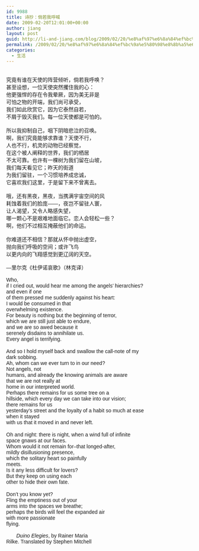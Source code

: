 ```yaml
---
id: 9988
title: 诗抄：倘若我呼喊
date: 2009-02-20T12:01:00+00:00
author: jiang
layout: post
guid: http://li-and-jiang.com/blog/2009/02/20/%e8%af%97%e6%8a%84%ef%bc%9a%e5%80%98%e8%8b%a5%e6%88%91%e5%91%bc%e5%96%8a/
permalink: /2009/02/20/%e8%af%97%e6%8a%84%ef%bc%9a%e5%80%98%e8%8b%a5%e6%88%91%e5%91%bc%e5%96%8a/
categories:
  - 生活
---
```

<div>
  <font face="Arial"></font> 
</div>

<div>
  <font face="Arial">究竟有谁在天使的阵营倾听，倘若我呼唤？<br />甚至设想，一位天使突然攫住我的心：<br />他更强悍的存在令我晕厥，因为美无非是<br />可怕之物的开端，我们尚可承受，<br />我们如此欣赏它，因为它泰然自若，<br />不屑于毁灭我们。每一位天使都是可怕的。</font>
</div>

<div>
   
</div>

<div>
  <font face="Arial">所以我抑制自己，咽下阴暗悲泣的召唤。<br />啊，我们究竟能够求靠谁？天使不行，<br />人也不行，机灵的动物已经察觉，<br />在这个被人阐释的世界，我们的栖居<br />不太可靠。也许有一棵树为我们留在山坡，<br />我们每天看见它；昨天的街道<br />为我们留驻，一个习惯培养成忠诚，<br />它喜欢我们这里，于是留下来不曾离去。</font>
</div>

<div>
   
</div>

<div>
  <font face="Arial">哦，还有黑夜，黑夜，当携满宇宙空间的风<br />耗蚀着我们的脸庞——，夜岂不留驻人寰，<br />让人渴望，又令人略感失望，<br />哪一颗心不是艰难地面临它。恋人会轻松一些？<br />啊，他们不过相互掩蔽他们的命运。</font>
</div>

<div>
   
</div>

<div>
  <font face="Arial">你难道还不相信？那就从怀中抛出虚空，<br />抛向我们呼吸的空间；或许飞鸟<br />以更内向的飞翔感觉到更辽阔的天空。<br />        <br /> &#8212;里尔克《杜伊诺哀歌》（林克译）<br />         <br />Who,<br /> if I cried out, would hear me among the angels&#8217; hierarchies?<br />and even if one<br /> of them pressed me suddenly against his heart:<br />I would be consumed in that<br /> overwhelming existence.<br />For beauty is nothing but the beginning of terror,<br /> which we are still just able to endure,<br />and we are so awed because it<br /> serenely disdains to annihilate us.<br />Every angel is terrifying.</font>
</div>

<div>
   
</div>

<div>
  <font face="Arial">And so I hold myself back and swallow the call-note of my<br /> dark sobbing.<br />Ah, whom can we ever turn to in our need?<br />Not angels, not<br /> humans, and already the knowing animals are aware<br />that we are not really at<br /> home in our interpreted world.<br />Perhaps there remains for us some tree on a<br /> hillside, which every day we can take into our vision;<br />there remains for us<br /> yesterday&#8217;s street and the loyalty of a habit so much at ease<br />when it stayed<br /> with us that it moved in and never left.</font>
</div>

<div>
   
</div>

<div>
  <font face="Arial">Oh and night: there is night, when a wind full of infinite<br /> space gnaws at our faces.<br />Whom would it not remain for&#8211;that longed-after,<br /> mildly disillusioning presence,<br />which the solitary heart so painfully<br /> meets.<br />Is it any less difficult for lovers?<br />But they keep on using each<br /> other to hide their own fate.</font>
</div>

<div>
   
</div>

<div>
  <font face="Arial">Don&#8217;t you know yet? <br />Fling the emptiness out of your<br /> arms into the spaces we breathe;<br />perhaps the birds will feel the expanded air<br /> with more passionate<br /> flying.                  <br /> <br />       <em>Duino Elegies</em>, by Rainer Maria<br /> Rilke. Translated by Stephen Mitchell</font>
</div>